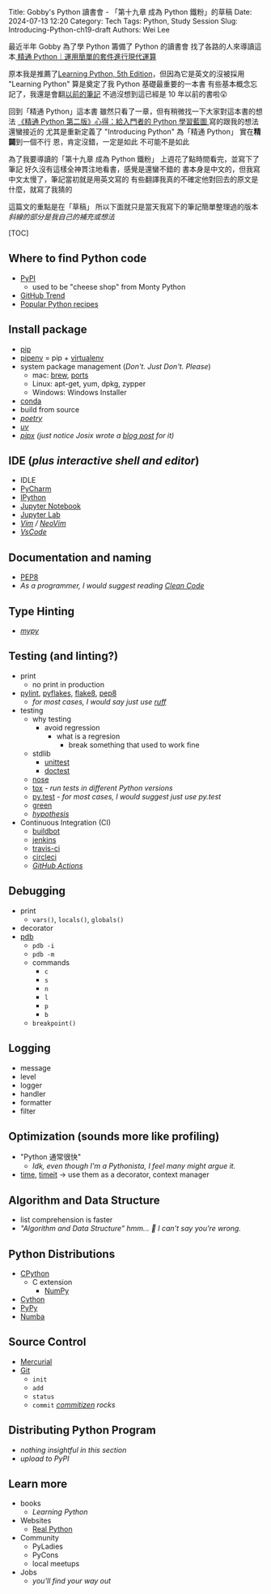 Title: Gobby's Python 讀書會 - 「第十九章 成為 Python 鐵粉」的草稿
Date: 2024-07-13 12:20
Category: Tech
Tags: Python, Study Session
Slug: Introducing-Python-ch19-draft
Authors: Wei Lee

最近半年 Gobby 為了學 Python 籌備了 Python 的讀書會
找了各路的人來導讀這本[ 精通 Python｜運用簡單的套件進行現代運算](https://www.tenlong.com.tw/products/9789865024864)

<!--more-->

原本我是推薦了[Learning Python, 5th Edition](https://www.oreilly.com/library/view/learning-python-5th/9781449355722/)，但因為它是英文的沒被採用
"Learning Python" 算是奠定了我 Python 基礎最重要的一本書
有些基本概念忘記了，我還是會翻[以前的筆記](https://nbviewer.org/github/Lee-W/Learning_Python/tree/master/)
不過沒想到這已經是 10 年以前的書啦😲

回到「精通 Python」這本書
雖然只看了一章，但有稍微找一下大家對這本書的想法
[《精通 Python 第二版》心得：給入門者的 Python 學習藍圖 ](https://blog.kyomind.tw/introducing-python/)寫的跟我的想法還蠻接近的
尤其是重新定義了 "Introducing Python" 為「精通 Python」
實在**精闢**到一個不行
恩，肯定沒錯，一定是如此
不可能不是如此

為了我要導讀的「第十九章 成為 Python 鐵粉」
上週花了點時間看完，並寫下了筆記
好久沒有這樣全神貫注地看書，感覺是還蠻不錯的
書本身是中文的，但我寫中文太慢了，筆記當初就是用英文寫的
有些翻譯我真的不確定他對回去的原文是什麼，就寫了我猜的

這篇文的重點是在「草稿」
所以下面就只是當天我寫下的筆記簡單整理過的版本
*斜線的部分是我自己的補充或想法*


[TOC]

## Where to find Python code
* [PyPI](https://pypi.org/)
    * used to be "cheese shop" from Monty Python
* [GitHub Trend](https://github.com/trending/python)
* [Popular Python recipes](https://code.activestate.com/recipes/langs/python/)

## Install package
* [pip](https://pypi.org/project/pip/)
* [pipenv](https://pipenv.pypa.io/en/latest/) = pip + [virtualenv](https://virtualenv.pypa.io/en/latest/)
* system package management (*Don't. Just Don't. Please*)
    * mac: [brew](https://brew.sh/), [ports](https://www.macports.org/)
    * Linux: apt-get, yum, dpkg, zypper
    * Windows: Windows Installer
* [conda](https://conda.io/projects/conda/en/latest/user-guide/getting-started.html)
* build from source
* *[poetry](https://python-poetry.org/)*
* *[uv](https://github.com/astral-sh/uv)*
* *[pipx](https://github.com/pypa/pipx) (just notice Josix wrote a [blog post](https://josix.tw/post/pipx-deep-dive/) for it)*

## IDE (*plus interactive shell and editor*)
* IDLE
* [PyCharm](https://www.jetbrains.com/pycharm/)
* [IPython](https://ipython.org/)
* [Jupyter Notebook](https://jupyter.org/)
* [Jupyter Lab](https://jupyterlab.readthedocs.io/en/stable/getting_started/installation.html)
* *[Vim](https://www.vim.org/) / [NeoVim](https://neovim.io/)*
* *[VsCode](https://code.visualstudio.com/)*

## Documentation and naming
* [PEP8](https://peps.python.org/pep-0008/)
* *As a programmer, I would suggest reading [Clean Code]({filename}/posts/tech/2018/05-the-clean-code.md)*

## Type Hinting
* *[mypy](https://github.com/python/mypy)*

## Testing (and linting?)
* print
    * no print in production
* [pylint](https://github.com/pylint-dev/pylint), [pyflakes](https://github.com/PyCQA/pyflakes), [flake8](https://flake8.pycqa.org/en/latest/), [pep8](https://pypi.org/project/pep8/)
    * *for most cases, I would say just use [ruff](https://github.com/astral-sh/ruff)*
* testing
    * why testing
        * avoid regression
            * what is a regresion
                * break something that used to work fine
    * stdlib
        * [unittest](https://docs.python.org/3/library/unittest.html)
        * [doctest](https://docs.python.org/3/library/doctest.html)
    * [nose](https://pypi.org/project/nose/)
    * [tox](https://tox.wiki/) - *run tests in different Python versions*
    * [py.test](https://docs.pytest.org/) - *for most cases, I would suggest just use py.test*
    * [green](https://github.com/CleanCut/green)
    * *[hypothesis](https://github.com/CleanCut/green)*
* Continuous Integration (CI)
    * [buildbot](https://buildbot.net/)
    * [jenkins](https://www.jenkins.io/)
    * [travis-ci](https://www.travis-ci.com/)
    * [circleci](https://circleci.com/)
    * *[GitHub Actions](https://github.com/features/actions)*

## Debugging
* print
    * `vars()`, `locals()`, `globals()`
* decorator
* [pdb](https://docs.python.org/3/library/pdb.html)
    * `pdb -i`
    * `pdb -m`
    * commands
        * `c`
        * `s`
        * `n`
        * `l`
        * `p`
        * `b`
    * `breakpoint()`

## Logging
* message
* level
* logger
* handler
* formatter
* filter

## Optimization (sounds more like profiling)
* "Python 通常很快"
    * *Idk, even though I'm a Pythonista, I feel many might argue it.*
* [time](https://docs.python.org/3/library/time.html), [timeit](https://docs.python.org/3/library/timeit.html) → use them as a decorator, context manager

## Algorithm and Data Structure
* list comprehension is faster
* *"Algorithm and Data Structure" hmm... 🤔 I can't say you're wrong.*

## Python Distributions
* [CPython](https://github.com/python/cpython)
    * C extension
        * [NumPy](https://numpy.org/)
* [Cython](https://cython.org/)
* [PyPy](https://www.pypy.org/)
* [Numba](https://numba.pydata.org/)

## Source Control
* [Mercurial](https://www.mercurial-scm.org/)
* [Git](https://git-scm.com/)
    * `init`
    * `add`
    * `status`
    * `commit` *[commitizen](https://github.com/commitizen-tools/commitizen) rocks*

## Distributing Python Program
* *nothing insightful in this section*
* *upload to PyPI*

## Learn more
* books
    * *Learning Python*
* Websites
    * [Real Python](https://realpython.com/)
* Community
    * PyLadies
    * PyCons
    * local meetups
* Jobs
    * *you'll find your way out*
